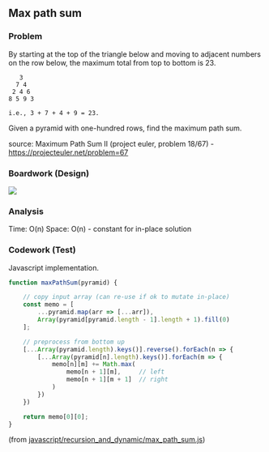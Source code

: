 ## Max path sum

### Problem

By starting at the top of the triangle below and moving to adjacent numbers on the row below, the maximum total from top to bottom is 23.

```
   3
  7 4
 2 4 6
8 5 9 3

i.e., 3 + 7 + 4 + 9 = 23.
```

Given a pyramid with one-hundred rows, find the maximum path sum.

source: Maximum Path Sum II (project euler, problem 18/67) - https://projecteuler.net/problem=67

### Boardwork (Design)

![](../../images/xxx.jpg)

### Analysis

Time: O(n)
Space: O(n) - constant for in-place solution

### Codework (Test)

Javascript implementation.

```javascript
function maxPathSum(pyramid) {

    // copy input array (can re-use if ok to mutate in-place)
    const memo = [
        ...pyramid.map(arr => [...arr]), 
        Array(pyramid[pyramid.length - 1].length + 1).fill(0)
    ];

    // preprocess from bottom up
    [...Array(pyramid.length).keys()].reverse().forEach(n => {
        [...Array(pyramid[n].length).keys()].forEach(m => {
            memo[n][m] += Math.max(
                memo[n + 1][m],     // left
                memo[n + 1][m + 1]  // right
            )
        })
    })

    return memo[0][0];
}
```
(from [javascript/recursion_and_dynamic/max_path_sum.js](../../javascript/recursion_and_dynamic/max_path_sum.js))